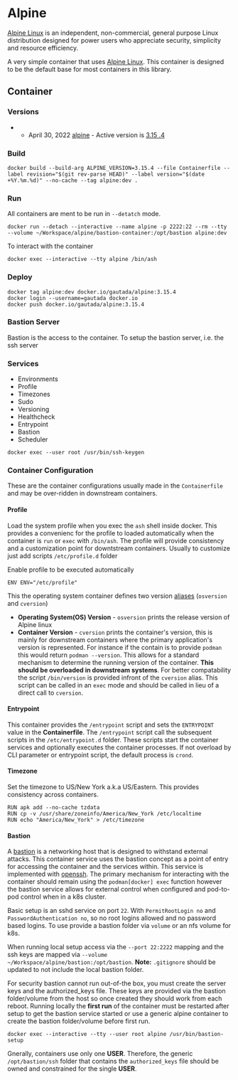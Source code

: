 # Alpine

[Alpine Linux](https://alpinelinux.org) is an independent, non-commercial, general purpose Linux distribution designed for power users who appreciate security, simplicity and resource efficiency.

A very simple container that uses [Alpine Linux](https://alpinelinux.org).  This container is designed to be the default base for most containers in this library.

## Container

### Versions

- - April 30, 2022 [alpine](https://alpinelinux.org/releases/) - Active version is [3.15 .4](https://git.alpinelinux.org/aports/log/?h=v3.15.4)

### Build

```
docker build --build-arg ALPINE_VERSION=3.15.4 --file Containerfile --label revision="$(git rev-parse HEAD)" --label version="$(date +%Y.%m.%d)" --no-cache --tag alpine:dev .
``` 

### Run

All containers are ment to be run in `--detatch` mode.
```
docker run --detach --interactive --name alpine -p 2222:22 --rm --tty --volume ~/Workspace/alpine/bastion-container:/opt/bastion alpine:dev
```

To interact with the container
```
docker exec --interactive --tty alpine /bin/ash
```

### Deploy

```
docker tag alpine:dev docker.io/gautada/alpine:3.15.4
docker login --username=gautada docker.io
docker push docker.io/gautada/alpine:3.15.4
```

### Bastion Server

Bastion is the access to the container. To setup the bastion server, i.e. the ssh server

### Services
- Environments 
 - Profile
- Timezones
- Sudo
- Versioning
- Healthcheck
- Entrypoint
- Bastion
- Scheduler



```
docker exec --user root /usr/bin/ssh-keygen
```


### Container Configuration

These are the container configurations usually made in the `Containerfile` and may be over-ridden in downstream containers.
 
#### Profile
 
Load the system profile when you exec the `ash` shell inside docker. This provides a convenienc for the 
profile to loaded automatically when the container is `run` or `exec` with `/bin/ash`. The
profile will provide consistency and a customization point for downtstream
containers. Usually to customize just add scripts `/etc/profile.d` folder

Enable profile to be executed automatically
```
ENV ENV="/etc/profile"
```

This the operating system container defines two version [aliases](https://linuxhandbook.com/linux-alias-command/) (`osversion` and `cversion`)
- **Operating System(OS) Version** - `osversion` prints the release version of Alpine linux
- **Container Version** - `cversion` prints the container's version, this is mainly for downstream containers where the primary application's version is represented. For instance if the contain is to provide `podman` this would return `podman --version`. This allows for a standard mechanism to determine the running version of the container. **This should be overloaded in downstream systems**. For better compatability the script `/bin/version` is provided infront of the `cversion` alias.  This script can be called in an `exec` mode and should be called in lieu of a direct call to `cversion`.

#### Entrypoint

This container provides the `/entrypoint` script and sets the `ENTRYPOINT` value in the **Containerfile**. The `/entrypoint` script call the subsequent scripts in the `/etc/entrypoint.d` folder.  These scripts start the container services and optionally executes the container processes.  If not overload by CLI parameter or entrypoint script, the default process is `crond`.

#### Timezone

Set the timezone to US/New York a.k.a US/Eastern.  This provides consistency across containers.

```
RUN apk add --no-cache tzdata
RUN cp -v /usr/share/zoneinfo/America/New_York /etc/localtime
RUN echo "America/New_York" > /etc/timezone
```

#### Bastion

A [bastion](https://en.wikipedia.org/wiki/Bastion_host) is a networking host that is designed to withstand external attacks.  This container service uses the bastion concept as a point of entry for accessing the container and the services within. This service is implemented with [openssh](https://www.openssh.com). The primary mechanism for interacting with the container should remain using the `podman[docker] exec` function however the bastion service allows for external control when configured and pod-to-pod control when in a k8s cluster.

Basic setup is an sshd service on port `22`.  With `PermitRootLogin no` and `PasswordAuthentication no`, so no root logins allowed and no password based logins. To use provide a bastion folder via `volume` or an nfs volume for k8s.

When running local setup access via the `--port 22:2222` mapping and the ssh keys are mapped via `--volume ~/Workspace/alpine/bastion:/opt/bastion`. **Note:** `.gitignore` should be updated to not include the local bastion folder.

For security bastion cannot run out-of-the box, you must create the server keys and the authorized_keys file.  These keys are provided via the bastion folder/volume from the host so once created they should work from each reboot.  Running locally the **first run** of the container must be restarted after setup to get the bastion service started or use a generic alpine container to create the bastion folder/volume before first run.

```
docker exec --interactive --tty --user root alpine /usr/bin/bastion-setup
```

Gnerally, containers use only one **USER**.  Therefore, the generic `/opt/bastion/ssh` folder that contains the `authorized_keys` file should be owned and constrained for the single **USER**.
